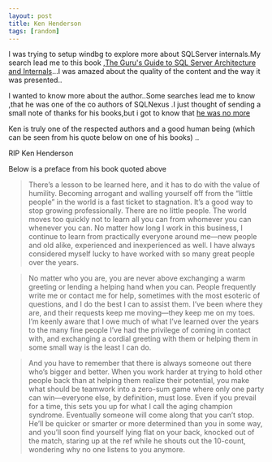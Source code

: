 ```yaml
---
layout: post
title: Ken Henderson
tags: [random]
---
```


I was trying to setup windbg to explore more about SQLServer internals.My search lead me to this book ,[The Guru's Guide to SQL Server Architecture and Internals](http://www.amazon.in/Gurus-Guide-Server-Architecture-Internals/dp/0201700476/ref=asap_bc?ie=UTF8)...I was amazed about the quality of the content
and the way it was presented..

I  wanted to know more about the author..Some searches lead me to know ,that he was one of the
co authors of SQLNexus .I just thought of sending a small note of thanks for his books,but i got  to know that [he was no more ](http://www.haidongji.com/2008/02/13/in-memory-of-ken-henderson/)

Ken is truly one of the respected authors and a good human being (which can be seen from his quote below on one of his books) ..

RIP Ken Henderson 

Below is a preface from his book quoted above

>There’s a lesson to be learned here, and it has to do with the value of humility. Becoming arrogant and walling yourself off from the “little people” in the world is a fast ticket to stagnation. It’s a good way to stop growing professionally. There are no little people. The world moves too quickly not to learn all you can from whomever you can whenever you can. No matter how long I work in this business, I continue to learn from practically everyone around me—new people and old alike, experienced and inexperienced as well. I have always considered myself lucky to have worked with so many great people over the years.

>No matter who you are, you are never above exchanging a warm greeting or lending a helping hand when you can. People frequently write me or contact me for help, sometimes with the most esoteric of questions, and I do the best I can to assist them. I’ve been where they are, and their requests keep me moving—they keep me on my toes. I’m keenly aware that I owe much of what I’ve learned over the years to the many fine people I’ve had the privilege of coming in contact with, and exchanging a cordial greeting with them or helping them in some small way is the least I can do.

>And you have to remember that there is always someone out there who’s bigger and better. When you work harder at trying to hold other people back than at helping them realize their potential, you make what should be teamwork into a zero-sum game where only one party can win—everyone else, by definition, must lose. Even if you prevail for a time, this sets you up for what I call the aging champion syndrome. Eventually someone will come along that you can’t stop. He’ll be quicker or smarter or more determined than you in some way, and you’ll soon find yourself lying flat on your back, knocked out of the match, staring up at the ref while he shouts out the 10-count, wondering why no one listens to you anymore.


